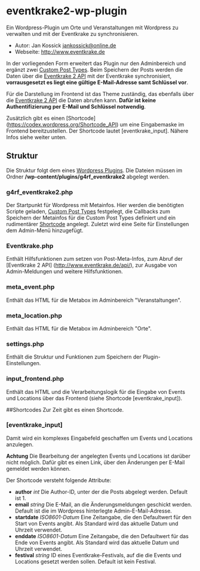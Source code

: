 # eventkrake2-wp-plugin
Ein Wordpress-Plugin um Orte und Veranstaltungen mit Wordpress zu verwalten und mit der Eventkrake 
zu synchronisieren.

* Autor: Jan Kossick <jankossick@online.de>
* Webseite: http://www.eventkrake.de

In der vorliegenden Form erweitert das Plugin nur den Adminbereich und ergänzt zwei 
[Custom Post Types](https://codex.wordpress.org/Post_Types). Beim Speichern der Posts
werden die Daten über die [Eventkrake 2 API](http://www.eventkrake.de/api/) mit der 
Eventkrake synchronisiert, **vorrausgesetzt es liegt eine gültige E-Mail-Adresse samt
Schlüssel vor**.

Für die Darstellung im Frontend ist das Theme zuständig, das ebenfalls über die 
[Eventkrake 2 API](http://www.eventkrake.de/api/) die Daten abrufen kann. **Dafür
ist keine Authentifizierung per E-Mail und Schlüssel notwendig**.

Zusätzlich gibt es einen [Shortcode] (https://codex.wordpress.org/Shortcode_API)
um eine Eingabemaske im Frontend bereitzustellen. Der Shortcode lautet 
[eventkrake_input]. Nähere Infos siehe weiter unten.

## Struktur
Die Struktur folgt dem eines [Wordpress Plugins](https://codex.wordpress.org/Writing_a_Plugin).
Die Dateien müssen im Ordner **/wp-content/plugins/g4rf_eventkrake2** abgelegt werden.

### g4rf_eventkrake2.php
Der Startpunkt für Wordpress mit Metainfos. Hier werden die benötigten Scripte geladen,
[Custom Post Types](https://codex.wordpress.org/Post_Types) festgelegt,  die Callbacks 
zum Speichern der Metainfos für die Custom Post Types definiert und ein rudimentärer 
[Shortcode](https://codex.wordpress.org/Shortcode_API) angelegt. Zuletzt wird eine Seite
für Einstellungen dem Admin-Menü hinzugefügt.

### Eventkrake.php
Enthält Hilfsfunktionen zum setzen von Post-Meta-Infos, zum Abruf der [Eventkrake 2 API]
(http://www.eventkrake.de/api/), zur Ausgabe von Admin-Meldungen und weitere Hilfsfunktionen.

### meta_event.php
Enthält das HTML für die Metabox im Adminbereich "Veranstaltungen".

### meta_location.php
Enthält das HTML für die Metabox im Adminbereich "Orte".

### settings.php
Enthält die Struktur und Funktionen zum Speichern der Plugin-Einstellungen.

### input_frontend.php
Enthält das HTML und die Verarbeitungslogik für die Eingabe von Events und 
Locations über das Frontend (siehe Shortcode [eventkrake_input]).

##Shortcodes
Zur Zeit gibt es einen Shortcode.

### [eventkrake_input]
Damit wird ein komplexes Eingabefeld geschaffen um Events und Locations
anzulegen.

**Achtung** Die Bearbeitung der angelegten Events und Locations ist darüber
nicht möglich. Dafür gibt es einen Link, über den Änderungen per E-Mail
gemeldet werden können.

Der Shortcode versteht folgende Attribute:

* **author** *int* Die Author-ID, unter der die Posts abgelegt werden. Default ist 1.
* **email** *string* Die E-Mail, an die Änderungsmeldungen geschickt werden. Default ist die im Wordpress hinterlegte Admin-E-Mail-Adresse.
* **startdate** *ISO8601-Datum* Eine Zeitangabe, die den Defaultwert für den Start von Events angibt. Als Standard wird das aktuelle Datum und Uhrzeit verwendet.
* **enddate** *ISO8601-Datum* Eine Zeitangabe, die den Defaultwert für das Ende von Events angibt. Als Standard wird das aktuelle Datum und Uhrzeit verwendet.
* **festival** *string* ID eines Eventkrake-Festivals, auf die die Events und Locations gesetzt werden sollen. Default ist kein Festival.
